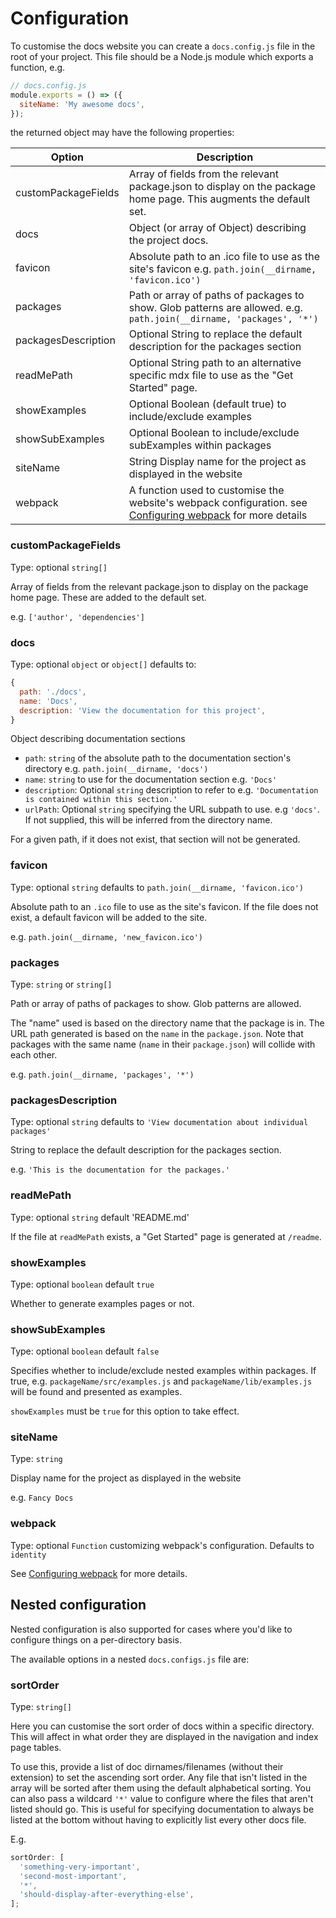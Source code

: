 # Configuration

To customise the docs website you can create a `docs.config.js` file in the root of
your project. This file should be a Node.js module which exports a function, e.g.

```js
// docs.config.js
module.exports = () => ({
  siteName: 'My awesome docs',
});
```

the returned object may have the following properties:

| Option               | Description                                                                                                                         |
| -------------------- | ----------------------------------------------------------------------------------------------------------------------------------- |
| customPackageFields  | Array of fields from the relevant package.json to display on the package home page. This augments the default set.                  |
| docs                 | Object (or array of Object) describing the project docs.                                                                            |
| favicon              | Absolute path to an .ico file to use as the site's favicon  e.g. `path.join(__dirname, 'favicon.ico')`                              |
| packages             | Path or array of paths of packages to show. Glob patterns are allowed.  e.g. `path.join(__dirname, 'packages', '*')`                |
| packagesDescription  | Optional String to replace the default description for the packages section                                                         |
| readMePath           | Optional String path to an alternative specific mdx file to use as the "Get Started" page.                                          |
| showExamples         | Optional Boolean (default true) to include/exclude examples                                                                         |
| showSubExamples      | Optional Boolean to include/exclude subExamples within packages                                                                 |
| siteName             | String Display name for the project as displayed in the website                                                                     |
| webpack              | A function used to customise the website's webpack configuration. see [Configuring webpack](./configuring-webpack) for more details |

### customPackageFields

Type: optional `string[]`

Array of fields from the relevant package.json to display on the package home page. These are added to the default set.

e.g. `['author', 'dependencies']`

### docs

Type: optional `object` or `object[]`
defaults to:
```js
{
  path: './docs',
  name: 'Docs',
  description: 'View the documentation for this project',
}
```

Object describing documentation sections

 * `path`: `string` of the absolute path to the documentation section's directory e.g. `path.join(__dirname, 'docs')`
 * `name`: `string` to use for the documentation section e.g. `'Docs'`
 * `description`: Optional `string` description to refer to e.g. `'Documentation is contained within this section.'`
 * `urlPath`: Optional `string` specifying the URL subpath to use. e.g `'docs'`. If not supplied, this will be inferred from the directory name.

For a given path, if it does not exist, that section will not be generated.

 ### favicon

Type: optional `string` defaults to `path.join(__dirname, 'favicon.ico')`

Absolute path to an `.ico` file to use as the site's favicon. If the file does not exist, a default favicon will be added to the site.

e.g. `path.join(__dirname, 'new_favicon.ico')`

### packages

Type: `string` or `string[]`

Path or array of paths of packages to show. Glob patterns are allowed.

The "name" used is based on the directory name that the package is in. The URL path generated is based on the `name` in the `package.json`.
Note that packages with the same name (`name` in their `package.json`) will collide with each other.

e.g. `path.join(__dirname, 'packages', '*')`

### packagesDescription

Type: optional `string` defaults to `'View documentation about individual packages'`

String to replace the default description for the packages section.

e.g. `'This is the documentation for the packages.'`

### readMePath

Type: optional `string` default 'README.md'

If the file at `readMePath` exists, a "Get Started" page is generated at `/readme`.

### showExamples

Type: optional `boolean` default `true`

Whether to generate examples pages or not.

### showSubExamples

Type: optional `boolean` default `false`

Specifies whether to include/exclude nested examples within packages. If true, e.g. `packageName/src/examples.js` and `packageName/lib/examples.js`
will be found and presented as examples.

`showExamples` must be `true` for this option to take effect.

### siteName

Type: `string`

Display name for the project as displayed in the website

e.g. `Fancy Docs`

### webpack

Type: optional `Function` customizing webpack's configuration. Defaults to `identity`

See [Configuring webpack](./configuring-webpack) for more details.

## Nested configuration

Nested configuration is also supported for cases where you'd like to configure things on a per-directory basis.

The available options in a nested `docs.configs.js` file are:

### sortOrder

Type: `string[]`

Here you can customise the sort order of docs within a specific directory. This will affect in what order they are displayed in the navigation and index page tables.

To use this, provide a list of doc dirnames/filenames (without their extension) to set the ascending sort order. Any file that isn't listed in the array will be sorted after them using the default alphabetical sorting. You can also pass a wildcard `'*'` value to configure where the files that aren't listed should go. This is useful for specifying documentation to always be listed at the bottom without having to explicitly list every other docs file.

E.g.

```js
sortOrder: [
  'something-very-important',
  'second-most-important',
  '*',
  'should-display-after-everything-else',
];
```
